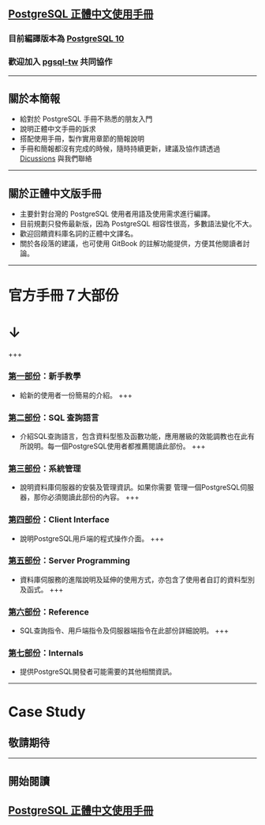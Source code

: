 ## [PostgreSQL 正體中文使用手冊](https://www.gitbook.com/book/pgsql-tw/documents/)
### 目前編譯版本為 [PostgreSQL 10](https://www.postgresql.org/docs/10/static/index.html)
### 歡迎加入 [pgsql-tw](https://pgsql-tw.github.io/) 共同協作

---

## 關於本簡報
* 給對於 PostgreSQL 手冊不熟悉的朋友入門
* 說明正體中文手冊的訴求
* 搭配使用手冊，製作實用章節的簡報說明
* 手冊和簡報都沒有完成的時候，隨時持續更新，建議及協作請透過 [Dicussions](https://www.gitbook.com/book/pgsql-tw/postgresql-10/discussions) 與我們聯絡

---

## 關於正體中文版手冊
* 主要針對台灣的 PostgreSQL 使用者用語及使用需求進行編譯。
* 目前規劃只發佈最新版，因為 PostgreSQL 相容性很高，多數語法變化不大。
* 歡迎回饋資料庫名詞的正體中文譯名。
* 關於各段落的建議，也可使用 GitBook 的註解功能提供，方便其他閱讀者討論。

---

# 官方手冊７大部份
# ↓

+++
### [第一部份](https://pgsql-tw.gitbooks.io/documents/content/tw.10/i-tutorial.html)：新手教學
* 給新的使用者一份簡易的介紹。
+++
### [第二部份](https://pgsql-tw.gitbooks.io/documents/content/tw.10/ii-the-sql-language.html)：SQL 查詢語言
* 介紹SQL查詢語言，包含資料型態及函數功能，應用層級的效能調教也在此有所說明。每一個PostgreSQL使用者都推薦閱讀此部份。
+++
### [第三部份](https://pgsql-tw.gitbooks.io/documents/content/tw.10/iii-server-administration.html)：系統管理
* 說明資料庫伺服器的安裝及管理資訊。如果你需要 管理一個PostgreSQL伺服器，那你必須閱讀此部份的內容。
+++
### [第四部份](https://pgsql-tw.gitbooks.io/documents/content/tw.10/iv-client-interfaces.html)：Client Interface
* 說明PostgreSQL用戶端的程式操作介面。
+++
### [第五部份](https://pgsql-tw.gitbooks.io/documents/content/tw.10/v-server-programming.html)：Server Programming
* 資料庫伺服務的進階說明及延伸的使用方式，亦包含了使用者自訂的資料型別及函式。
+++
### [第六部份](https://pgsql-tw.gitbooks.io/documents/content/tw.10/v-server-programming.html)：Reference
* SQL查詢指令、用戶端指令及伺服器端指令在此部份詳細說明。
+++
### [第七部份](https://pgsql-tw.gitbooks.io/documents/content/tw.10/v-server-programming.html)：Internals
* 提供PostgreSQL開發者可能需要的其他相關資訊。

---

# Case Study
## 敬請期待

---

## 開始閱讀
## [PostgreSQL 正體中文使用手冊](https://www.gitbook.com/book/pgsql-tw/documents/)
